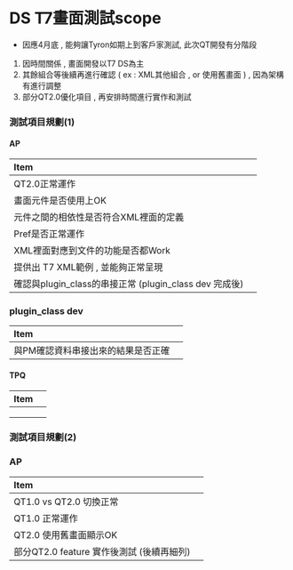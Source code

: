 # DS T7畫面測試scope

* 因應4月底 , 能夠讓Tyron如期上到客戶家測試, 此次QT開發有分階段

1. 因時間關係 , 畫面開發以T7 DS為主
2. 其餘組合等後續再進行確認 \( ex : XML其他組合 , or 使用舊畫面 \) , 因為架構有進行調整
3. 部分QT2.0優化項目 , 再安排時間進行實作和測試

### 測試項目規劃\(1\)

#### AP

| Item |  |
| :--- | :--- |
| QT2.0正常運作 |  |
| 畫面元件是否使用上OK |  |
| 元件之間的相依性是否符合XML裡面的定義 |  |
| Pref是否正常運作 |  |
| XML裡面對應到文件的功能是否都Work |  |
| 提供出 T7 XML範例 , 並能夠正常呈現 |  |
| 確認與plugin\_class的串接正常  \(plugin\_class dev 完成後\) |  |

### plugin\_class dev

| Item |  |
| :--- | :--- |
| 與PM確認資料串接出來的結果是否正確 |  |

#### TPQ

| Item |  |
| :--- | :--- |
|  |  |
|  |  |
|  |  |

### 測試項目規劃\(2\)

### AP

| Item |  |
| :--- | :--- |
| QT1.0 vs QT2.0 切換正常 |  |
| QT1.0 正常運作  |  |
| QT2.0 使用舊畫面顯示OK   |  |
| 部分QT2.0 feature 實作後測試 \(後續再細列\) |  |

